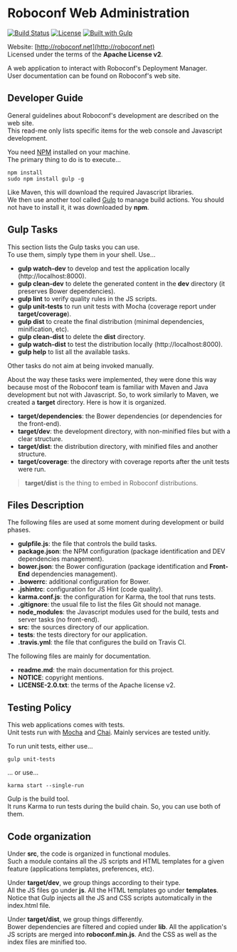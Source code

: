 # Roboconf Web Administration
[![Build Status](http://travis-ci.org/roboconf/roboconf-web-administration.png?branch=master)](http://travis-ci.org/roboconf/roboconf-web-administration)
[![License](https://img.shields.io/hexpm/l/plug.svg)](http://www.apache.org/licenses/LICENSE-2.0)
[![Built with Gulp](https://lh4.googleusercontent.com/BOSb6RREbojTWzbkaLhkW8D5vmROlaRvWpgAEbnzJ989HvIquF6r2c2_BPkqULYWgKq1yg=s190)](http://gulpjs.com)

Website: [http://roboconf.net](http://roboconf.net)  
Licensed under the terms of the **Apache License v2**.

A web application to interact with Roboconf's Deployment Manager.  
User documentation can be found on Roboconf's web site.


## Developer Guide

General guidelines about Roboconf's development are described on the web site.  
This read-me only lists specific items for the web console and Javascript development.

You need [NPM](https://www.npmjs.com/) installed on your machine.  
The primary thing to do is to execute...

```
npm install
sudo npm install gulp -g
```

Like Maven, this will download the required Javascript libraries.  
We then use another tool called [Gulp](http://gulpjs.com/) to manage build actions. You should not have to install it,
it was downloaded by **npm**.


## Gulp Tasks

This section lists the Gulp tasks you can use.  
To use them, simply type them in your shell. Use...

* **gulp watch-dev** to develop and test the application locally (http://localhost:8000).
* **gulp clean-dev** to delete the generated content in the **dev** directory (it preserves Bower dependencies).
* **gulp lint** to verify quality rules in the JS scripts.
* **gulp unit-tests** to run unit tests with Mocha (coverage report under **target/coverage**).
* **gulp dist** to create the final distribution (minimal dependencies, minification, etc).
* **gulp clean-dist** to delete the **dist** directory.
* **gulp watch-dist** to test the distribution locally (http://localhost:8000).
* **gulp help** to list all the available tasks.

Other tasks do not aim at being invoked manually.

About the way these tasks were implemented, they were done this way because most of
the Roboconf team is familiar with Maven and Java development but not with Javascript.
So, to work similarly to Maven, we created a **target** directory. Here is how it is organized.

* **target/dependencies**: the Bower dependencies (or dependencies for the front-end).
* **target/dev**: the development directory, with non-minified files but with a clear structure.
* **target/dist**: the distribution directory, with minified files and another structure.
* **target/coverage**: the directory with coverage reports after the unit tests were run.

> **target/dist** is the thing to embed in Roboconf distributions.


## Files Description

The following files are used at some moment during development or build phases.

* **gulpfile.js**: the file that controls the build tasks.
* **package.json**: the NPM configuration (package identification and DEV dependencies management).
* **bower.json**: the Bower configuration (package identification and **Front-End** dependencies management).
* **.bowerrc**: additional configuration for Bower.
* **.jshintrc**: configuration for JS Hint (code quality).
* **karma.conf.js**: the configuration for Karma, the tool that runs tests.
* **.gitignore**: the usual file to list the files Git should not manage.
* **node_modules**: the Javascript modules used for the build, tests and server tasks (no front-end).
* **src**: the sources directory of our application.
* **tests**: the tests directory for our application.
* **.travis.yml**: the file that configures the build on Travis CI.

The following files are mainly for documentation.

* **readme.md**: the main documentation for this project.
* **NOTICE**: copyright mentions. 
* **LICENSE-2.0.txt**: the terms of the Apache license v2.


## Testing Policy

This web applications comes with tests.  
Unit tests run with [Mocha](http://mochajs.org/) and [Chai](http://chaijs.com/). Mainly services are tested unitly.  

To run unit tests, either use...

	gulp unit-tests

... or use...

	karma start --single-run

Gulp is the build tool.  
It runs Karma to run tests during the build chain. So, you can use both of them.


## Code organization

Under **src**, the code is organized in functional modules.  
Such a module contains all the JS scripts and HTML templates for a given feature (applications templates,
preferences, etc).

Under **target/dev**, we group things according to their type.  
All the JS files go under **js**. All the HTML templates go under **templates**. Notice that Gulp injects
all the JS and CSS scripts automatically in the index.html file.

Under **target/dist**, we group things differently.  
Bower dependencies are filtered and copied under **lib**. All the application's JS scripts
are merged into **roboconf.min.js**. And the CSS as well as the index files are minified too.  
